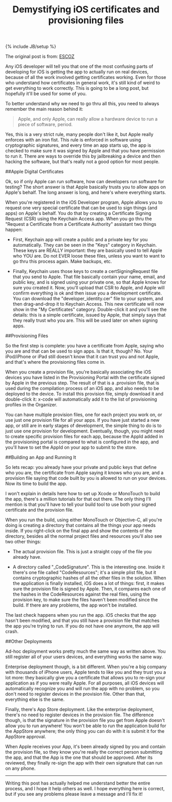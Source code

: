 ﻿---
layout: post
title: "Demystifying iOS certificates and provisioning files"
category: 技术
tags: [iOS]
description: "网上看到一篇blog, 对iOS程序发布过程中Certificate, App Identifier, Device UDID, Provisioning Profile等概念做了详细的解释，可以帮助不了解的人对iOS程序签名机制有一个比较清晰的理解。"
---
{% include JB/setup %}

The original post is from: [<i class="icon-share"></i> ESCOZ](http://escoz.com/blog/demystifying-ios-certificates-and-provisioning-files/)

Any iOS developer will tell you that one of the most confusing parts of developing for iOS is getting the app to actually run on real devices, because of all the work involved getting certificates working. Even for those who understand how certificates in general work, it's still kind of weird to get everything to work correctly. This is going to be a long post, but hopefully it'll be used for some of you.

To better understand why we need to go thru all this, you need to always remember the main reason behind it:

>Apple, and only Apple, can really allow a hardware device to run a piece of software, period.

Yes, this is a very strict rule, many people don't like it, but Apple really enforces with an iron fist. This rule is enforced in software using cryptographic signatures, and every time an app starts up, the app is checked to make sure it was signed by Apple and that you have permission to run it. There are ways to override this by jailbreaking a device and then hacking the software, but that's really not a good option for most people.

##Apple Digital Certificates

Ok, so if only Apple can run software, how can developers run software for testing? The short answer is that Apple basically trusts you to allow apps on Apple's behalf. The long answer is long, and here's where everything starts.

When you're registered in the iOS Developer program, Apple allows you to request one very special certificate that can be used to sign things (and apps) on Apple's behalf. You do that by creating a Certificate Signing Request (CSR) using the Keychain Access app. When you go thru the "Request a Certificate from a Certificate Authority" assistant two things happen:

- First, Keychain app will create a public and a private key for you automatically. They can be seen in the "Keys" category in Keychain. These keys are REALLY important: they are basically used to tell Apple who YOU are. Do not EVER loose these files, unless you want to want to go thru this process again. Make backups, etc.

- Finally, Keychain uses those keys to create a certSigningRequest file that you send to Apple. That file basically contain your name, email, and public key, and is signed using your private one, so that Apple knows for sure you created it.
Now, you'll upload that CSR to Apple, and Apple will confirm everything is ok and then issue you a development certificate. You can download the "developer_identity.cer"  file to your system, and then drag-and-drop it to Keychain Access. This new certificate will now show in the "My Certificates" category. Double-click it and you'll see the details: this is a simple certificate, issued by Apple, that simply says that they really trust who you are. This will be used later on when signing apps.

##Provisioning Files

So the first step is complete: you have a certificate from Apple, saying who you are and that can be used to sign apps. Is that it, though? No. Your iPod/iPhone or iPad still doesn't know that it can trust you and not Apple, and that's where the provisioning files come in.

When you create a provision file, you're basically associating the iOS devices you have listed in the Provisioning Portal with the certificate signed by Apple in the previous step. The result of that is a .provision file, that is used during the compilation process of an iOS app, and also needs to be deployed to the device. To install this provision file, simply download it and double-click it: x-code will automatically add it to the list of provisioning profiles in the Organizer.

You can have multiple provision files, one for each project you work on, or use just one provision file for all your apps. If you have just started a new app, or still are in early stages of development, the simple thing to do is to just use one provision for development. Eventually, though, you might need to create specific provision files for each app, because the AppId added in the provisioning portal is compared to what is configured in the app, and you'll have to set the AppId on your app to submit to the store.

##Building an App and Running It

So lets recap: you already have your private and public keys that define who you are, the certificate from Apple saying it knows who you are, and a provision file saying that code built by you is allowed to run on your devices. Now its time to build the app.

I won't explain in details here how to set up Xcode or MonoTouch to build the app, there's a million tutorials for that out there. The only thing I'll mention is that you'll have to tell your build tool to use both your signed certificate and the provision file.

When you run the build, using either MonoTouch or Objective-C, all you're doing is creating a directory that contains all the things your app needs inside. If you right-click on the final app and show the contents of the directory, besides all the normal project files and resources you'll also see two other things:

- The actual provision file. This is just a straight copy of the file you already have.

- A directory called "_CodeSignature". This is the interesting one. Inside it there's one file called "CodeResources"; it's a simple plist file, but it contains cryptographic hashes of all the other files in the solution.
When the application is finally installed, iOS does a lot of things: first, it makes sure the provision file is signed by Apple. Then, it compares each one of the hashes in the CodeResources against the real files, using the provision key, to make sure the files haven't been modified since the build. If there are any problems, the app won't be installed.

The last check happens when you run the app. iOS checks that the app hasn't been modified, and that you still have a provision file that matches the app you're trying to run. If you do not have one anymore, the app will crash.

##Other Deployments

Ad-hoc deployment works pretty much the same way as written above. You still register all of your users devices, and everything works the same way.

Enterprise deployment though, is a bit different. When you're a big company with thousands of iPhone users, Apple tends to like you and they trust you a lot more: they basically give you a certificate that allows you to re-sign your application as if you were really Apple. For all purposes, all iOS devices will automatically recognize you and will run the app with no problem, so you don't need to register devices in the provision file. Other than that, everything else is the same.

Finally, there's App Store deployment. Like the enterprise deployment, there's no need to register devices in the provision file. The difference though, is that the signature in the provision file you get from Apple doesn't allow you to run anywhere! You won't be able to run the application build for the AppStore anywhere; the only thing you can do with it is submit it for the AppStore approval.

When Apple receives your App, it's been already signed by you and contain the provision file, so they know you're really the correct person submitting the app, and that the App is the one that should be approved. After its reviewed, they finally re-sign the app with their own signature that can run on any phone.

--------
Writing this post has actually helped me understand better the entire process, and I hope it help others as well. I hope everything here is correct, but if you see any problems please leave a message and I'll fix it!
